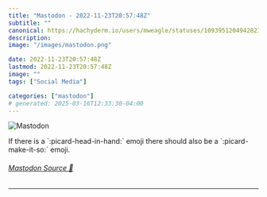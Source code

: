 ```yaml
---
title: "Mastodon - 2022-11-23T20:57:48Z"
subtitle: ""
canonical: https://hachyderm.io/users/mweagle/statuses/109395120494282335
description:
image: "/images/mastodon.png"

date: 2022-11-23T20:57:48Z
lastmod: 2022-11-23T20:57:48Z
image: ""
tags: ["Social Media"]

categories: ["mastodon"]
# generated: 2025-03-16T12:33:30-04:00
---
```

![Mastodon](/images/mastodon.png)

<p>If there is a `:picard-head-in-hand:` emoji there should also be a `:picard-make-it-so:` emoji.</p>


###### [Mastodon Source 🐘](https://hachyderm.io/@mweagle/109395120494282335)

___
